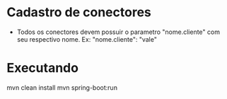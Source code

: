 # Cadastro de conectores

- Todos os conectores devem possuir o parametro "nome.cliente" com seu respectivo nome. Ex: "nome.cliente": "vale"



# Executando
mvn clean install
mvn spring-boot:run